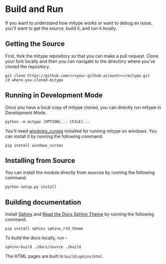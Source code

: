 # Build and Run

If you want to understand how mitype works or want to debug an issue, you'll want to get the source, build it, and run it locally.

## Getting the Source

First, fork the mitype repository so that you can make a pull request. Clone your fork locally and then you can navigate to the directory where you've cloned the repository.
```
git clone https://github.com/<<<your-github-account>>>/mitype.git
cd where-you-cloned-mitype
```

## Running in Development Mode

Once you have a local copy of mitype cloned, you can directly run mitype in Development Mode.
```
python -m mitype [OPTION]... [FILE]...
```
You'll need [windows_curses](https://pypi.org/project/windows-curses/) installed for running mitype on windows.
You can install it by running the following command.
```
pip install windows_curses
```

## Installing from Source

You can install the module directly from sources by running the following command.
```
python setup.py install
```

## Building documentation

Install [Sphinx](https://github.com/sphinx-doc/sphinx) and [Read the Docs Sphinx Theme](https://github.com/readthedocs/sphinx_rtd_theme) by running the following command.
```
pip install sphinx sphinx_rtd_theme
```
To build the docs locally, run -
```
sphinx-build ./docs/source ./build
```
The HTML pages are built in `build\sphinx\html`.
